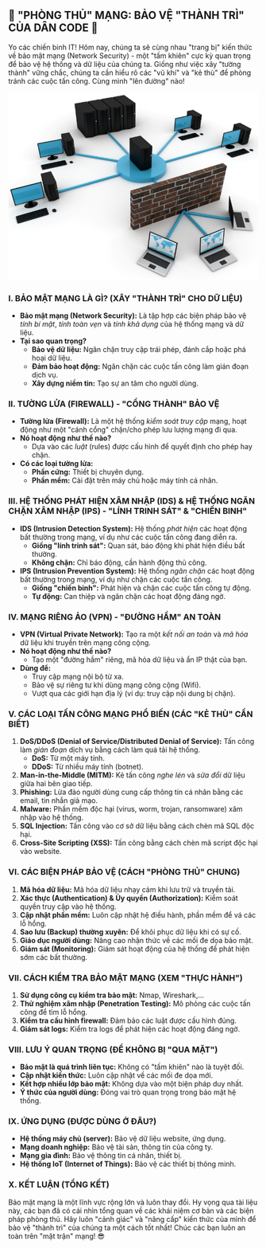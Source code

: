 ## **🚀 "PHÒNG THỦ" MẠNG: BẢO VỆ "THÀNH TRÌ" CỦA DÂN CODE 🚀**

Yo các chiến binh IT! Hôm nay, chúng ta sẽ cùng nhau "trang bị" kiến thức về bảo mật mạng (Network Security) - một "tấm
khiên" cực kỳ quan trọng để bảo vệ hệ thống và dữ liệu của chúng ta. Giống như việc xây "tường thành" vững chắc, chúng
ta cần hiểu rõ các "vũ khí" và "kẻ thù" để phòng tránh các cuộc tấn công. Cùng mình "lên đường" nào!

![Network Security](/assets/images/firewall-1.jpg)

### **I. BẢO MẬT MẠNG LÀ GÌ? (XÂY "THÀNH TRÌ" CHO DỮ LIỆU)**

- **Bảo mật mạng (Network Security):** Là tập hợp các biện pháp bảo vệ _tính bí mật_, _tính toàn vẹn_ và _tính khả dụng_
  của hệ thống mạng và dữ liệu.
- **Tại sao quan trọng?**
    - **Bảo vệ dữ liệu:** Ngăn chặn truy cập trái phép, đánh cắp hoặc phá hoại dữ liệu.
    - **Đảm bảo hoạt động:** Ngăn chặn các cuộc tấn công làm gián đoạn dịch vụ.
    - **Xây dựng niềm tin:** Tạo sự an tâm cho người dùng.

### **II. TƯỜNG LỬA (FIREWALL) - "CỔNG THÀNH" BẢO VỆ**

- **Tường lửa (Firewall):** Là một hệ thống _kiểm soát truy cập_ mạng, hoạt động như một "cánh cổng" chặn/cho phép lưu
  lượng mạng đi qua.
- **Nó hoạt động như thế nào?**
    - Dựa vào các _luật_ (rules) được cấu hình để quyết định cho phép hay chặn.
- **Có các loại tường lửa:**
    - **Phần cứng:** Thiết bị chuyên dụng.
    - **Phần mềm:** Cài đặt trên máy chủ hoặc máy tính cá nhân.

### **III. HỆ THỐNG PHÁT HIỆN XÂM NHẬP (IDS) & HỆ THỐNG NGĂN CHẶN XÂM NHẬP (IPS) - "LÍNH TRINH SÁT" & "CHIẾN BINH"**

- **IDS (Intrusion Detection System):** Hệ thống _phát hiện_ các hoạt động bất thường trong mạng, ví dụ như các cuộc tấn
  công đang diễn ra.
    - **Giống "lính trinh sát":** Quan sát, báo động khi phát hiện điều bất thường.
    - **Không chặn:** Chỉ báo động, cần hành động thủ công.
- **IPS (Intrusion Prevention System):** Hệ thống _ngăn chặn_ các hoạt động bất thường trong mạng, ví dụ như chặn các
  cuộc tấn công.
    - **Giống "chiến binh":** Phát hiện và chặn các cuộc tấn công tự động.
    - **Tự động:** Can thiệp và ngăn chặn các hoạt động đáng ngờ.

### **IV. MẠNG RIÊNG ẢO (VPN) - "ĐƯỜNG HẦM" AN TOÀN**

- **VPN (Virtual Private Network):** Tạo ra một _kết nối an toàn_ và _mã hóa_ dữ liệu khi truyền trên mạng công cộng.
- **Nó hoạt động như thế nào?**
    - Tạo một "đường hầm" riêng, mã hóa dữ liệu và ẩn IP thật của bạn.
- **Dùng để:**
    - Truy cập mạng nội bộ từ xa.
    - Bảo vệ sự riêng tư khi dùng mạng công cộng (Wifi).
    - Vượt qua các giới hạn địa lý (ví dụ: truy cập nội dung bị chặn).

### **V. CÁC LOẠI TẤN CÔNG MẠNG PHỔ BIẾN (CÁC "KẺ THÙ" CẦN BIẾT)**

1. **DoS/DDoS (Denial of Service/Distributed Denial of Service):** Tấn công làm _gián đoạn_ dịch vụ bằng cách làm quá
   tải hệ thống.
    - **DoS:** Từ một máy tính.
    - **DDoS:** Từ nhiều máy tính (botnet).
2. **Man-in-the-Middle (MITM):** Kẻ tấn công _nghe lén_ và _sửa đổi_ dữ liệu giữa hai bên giao tiếp.
3. **Phishing:** Lừa đảo người dùng cung cấp thông tin cá nhân bằng các email, tin nhắn giả mạo.
4. **Malware:** Phần mềm độc hại (virus, worm, trojan, ransomware) xâm nhập vào hệ thống.
5. **SQL Injection:** Tấn công vào cơ sở dữ liệu bằng cách chèn mã SQL độc hại.
6. **Cross-Site Scripting (XSS):** Tấn công bằng cách chèn mã script độc hại vào website.

### **VI. CÁC BIỆN PHÁP BẢO VỆ (CÁCH "PHÒNG THỦ" CHUNG)**

1. **Mã hóa dữ liệu:** Mã hóa dữ liệu nhạy cảm khi lưu trữ và truyền tải.
2. **Xác thực (Authentication) & Ủy quyền (Authorization):** Kiểm soát quyền truy cập vào hệ thống.
3. **Cập nhật phần mềm:** Luôn cập nhật hệ điều hành, phần mềm để vá các lỗ hổng.
4. **Sao lưu (Backup) thường xuyên:** Để khôi phục dữ liệu khi có sự cố.
5. **Giáo dục người dùng:** Nâng cao nhận thức về các mối đe dọa bảo mật.
6. **Giám sát (Monitoring):** Giám sát hoạt động của hệ thống để phát hiện sớm các bất thường.

### **VII. CÁCH KIỂM TRA BẢO MẬT MẠNG (XEM "THỰC HÀNH")**

1. **Sử dụng công cụ kiểm tra bảo mật:** Nmap, Wireshark,...
2. **Thử nghiệm xâm nhập (Penetration Testing):** Mô phỏng các cuộc tấn công để tìm lỗ hổng.
3. **Kiểm tra cấu hình firewall:** Đảm bảo các luật được cấu hình đúng.
4. **Giám sát logs:** Kiểm tra logs để phát hiện các hoạt động đáng ngờ.

### **VIII. LƯU Ý QUAN TRỌNG (ĐỂ KHÔNG BỊ "QUA MẶT")**

- **Bảo mật là quá trình liên tục:** Không có "tấm khiên" nào là tuyệt đối.
- **Cập nhật kiến thức:** Luôn cập nhật về các mối đe dọa mới.
- **Kết hợp nhiều lớp bảo mật:** Không dựa vào một biện pháp duy nhất.
- **Ý thức của người dùng:** Đóng vai trò quan trọng trong bảo mật hệ thống.

### **IX. ỨNG DỤNG (ĐƯỢC DÙNG Ở ĐÂU?)**

- **Hệ thống máy chủ (server):** Bảo vệ dữ liệu website, ứng dụng.
- **Mạng doanh nghiệp:** Bảo vệ tài sản, thông tin của công ty.
- **Mạng gia đình:** Bảo vệ thông tin cá nhân, thiết bị.
- **Hệ thống IoT (Internet of Things):** Bảo vệ các thiết bị thông minh.

### **X. KẾT LUẬN (TỔNG KẾT)**

Bảo mật mạng là một lĩnh vực rộng lớn và luôn thay đổi. Hy vọng qua tài liệu này, các bạn đã có cái nhìn tổng quan về
các khái niệm cơ bản và các biện pháp phòng thủ. Hãy luôn "cảnh giác" và "nâng cấp" kiến thức của mình để bảo vệ "thành
trì" của chúng ta một cách tốt nhất! Chúc các bạn luôn an toàn trên "mặt trận" mạng! 😎
